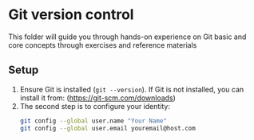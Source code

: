 # Git version control

This folder will guide you through hands-on experience on Git basic and core concepts through exercises and reference materials

## Setup
1. Ensure Git is installed (`git --version`). If Git is not installed, you can install it from: (https://git-scm.com/downloads)
2. The second step is to configure your identity:
    ```bash
    git config --global user.name "Your Name"
    git config --global user.email youremail@host.com